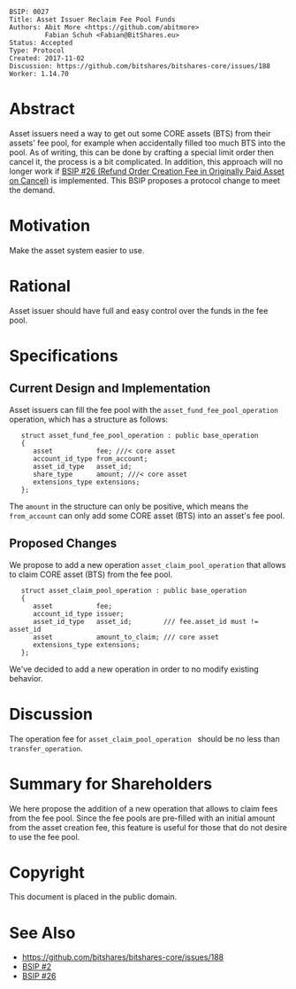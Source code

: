     BSIP: 0027
    Title: Asset Issuer Reclaim Fee Pool Funds
    Authors: Abit More <https://github.com/abitmore>
             Fabian Schuh <Fabian@BitShares.eu>
    Status: Accepted
    Type: Protocol
    Created: 2017-11-02
    Discussion: https://github.com/bitshares/bitshares-core/issues/188
    Worker: 1.14.70

# Abstract

Asset issuers need a way to get out some CORE assets (BTS) from their assets' fee pool, for example when accidentally filled too much BTS into the pool. As of writing, this can be done by crafting a special limit order then cancel it, the process is a bit complicated. In addition, this approach will no longer work if [BSIP #26 (Refund Order Creation Fee in Originally Paid Asset on Cancel)](https://github.com/bitshares/bsips/blob/master/bsip-0026.md) is implemented. This BSIP proposes a protocol change to meet the demand.

# Motivation

Make the asset system easier to use.

# Rational

Asset issuer should have full and easy control over the funds in the fee pool.

# Specifications

## Current Design and Implementation

Asset issuers can fill the fee pool with the `asset_fund_fee_pool_operation` operation, which has a structure as follows:
```
   struct asset_fund_fee_pool_operation : public base_operation
   {
      asset           fee; ///< core asset
      account_id_type from_account;
      asset_id_type   asset_id;
      share_type      amount; ///< core asset
      extensions_type extensions;
   };
```

The `amount` in the structure can only be positive, which means the `from_account` can only add some CORE asset (BTS) into an asset's fee pool.

## Proposed Changes

We propose to add a new operation `asset_claim_pool_operation` that allows to claim CORE asset (BTS) from the fee pool.

```
   struct asset_claim_pool_operation : public base_operation
   {
      asset           fee;
      account_id_type issuer;
      asset_id_type   asset_id;        /// fee.asset_id must != asset_id
      asset           amount_to_claim; /// core asset
      extensions_type extensions;
   };
```

We've decided to add a new operation in order to no modify existing behavior.

# Discussion

The operation fee for `asset_claim_pool_operation ` should be no less than `transfer_operation`.

# Summary for Shareholders

We here propose the addition of a new operation that allows to claim fees from the fee pool. Since the fee pools are pre-filled with an initial amount from the asset creation fee, this feature is useful for those that do not desire to use the fee pool.

# Copyright

This document is placed in the public domain.

# See Also

* https://github.com/bitshares/bitshares-core/issues/188
* [BSIP #2](https://github.com/bitshares/bsips/blob/master/bsip-0002.md)
* [BSIP #26](https://github.com/bitshares/bsips/blob/master/bsip-0026.md)
